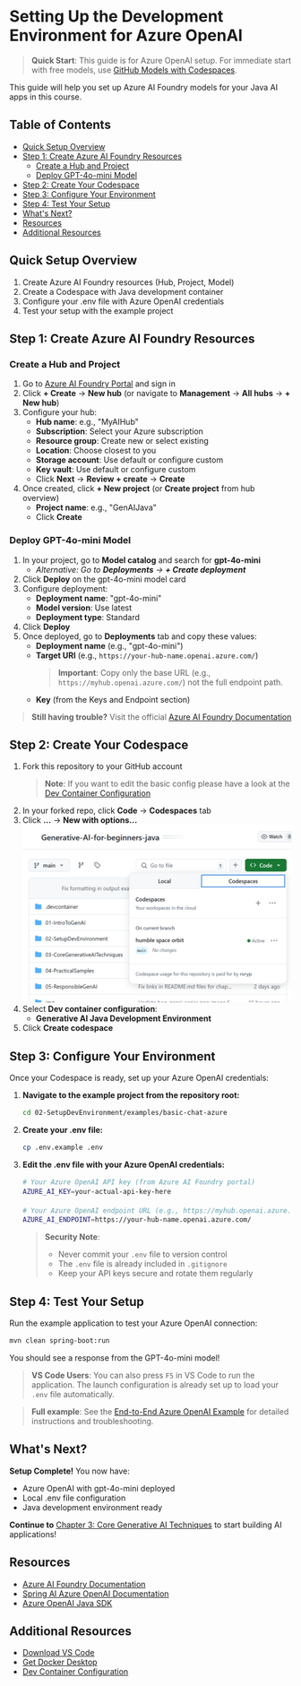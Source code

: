 # Setting Up the Development Environment for Azure OpenAI

> **Quick Start**: This guide is for Azure OpenAI setup. For immediate start with free models, use [GitHub Models with Codespaces](./README.md#quick-start-cloud).

This guide will help you set up Azure AI Foundry models for your Java AI apps in this course.

## Table of Contents

- [Quick Setup Overview](#quick-setup-overview)
- [Step 1: Create Azure AI Foundry Resources](#step-1-create-azure-ai-foundry-resources)
  - [Create a Hub and Project](#create-a-hub-and-project)
  - [Deploy GPT-4o-mini Model](#deploy-gpt-4o-mini-model)
- [Step 2: Create Your Codespace](#step-2-create-your-codespace)
- [Step 3: Configure Your Environment](#step-3-configure-your-environment)
- [Step 4: Test Your Setup](#step-4-test-your-setup)
- [What's Next?](#whats-next)
- [Resources](#resources)
- [Additional Resources](#additional-resources)

## Quick Setup Overview

1. Create Azure AI Foundry resources (Hub, Project, Model)
2. Create a Codespace with Java development container
3. Configure your .env file with Azure OpenAI credentials
4. Test your setup with the example project

## Step 1: Create Azure AI Foundry Resources

### Create a Hub and Project

1. Go to [Azure AI Foundry Portal](https://ai.azure.com/) and sign in
2. Click **+ Create** → **New hub** (or navigate to **Management** → **All hubs** → **+ New hub**)
3. Configure your hub:
   - **Hub name**: e.g., "MyAIHub"
   - **Subscription**: Select your Azure subscription
   - **Resource group**: Create new or select existing
   - **Location**: Choose closest to you
   - **Storage account**: Use default or configure custom
   - **Key vault**: Use default or configure custom
   - Click **Next** → **Review + create** → **Create**
4. Once created, click **+ New project** (or **Create project** from hub overview)
   - **Project name**: e.g., "GenAIJava"
   - Click **Create**

### Deploy GPT-4o-mini Model

1. In your project, go to **Model catalog** and search for **gpt-4o-mini**
   - *Alternative: Go to **Deployments** → **+ Create deployment***
2. Click **Deploy** on the gpt-4o-mini model card
3. Configure deployment:
   - **Deployment name**: "gpt-4o-mini"
   - **Model version**: Use latest
   - **Deployment type**: Standard
4. Click **Deploy**
5. Once deployed, go to **Deployments** tab and copy these values:
   - **Deployment name** (e.g., "gpt-4o-mini")
   - **Target URI** (e.g., `https://your-hub-name.openai.azure.com/`) 
      > **Important**: Copy only the base URL (e.g., `https://myhub.openai.azure.com/`) not the full endpoint path.
   - **Key** (from the Keys and Endpoint section)

> **Still having trouble?** Visit the official [Azure AI Foundry Documentation](https://learn.microsoft.com/azure/ai-foundry/how-to/create-projects?tabs=ai-foundry&pivots=hub-project)

## Step 2: Create Your Codespace

1. Fork this repository to your GitHub account
   > **Note**: If you want to edit the basic config please have a look at the [Dev Container Configuration](../.devcontainer/devcontainer.json)
2. In your forked repo, click **Code** → **Codespaces** tab
3. Click **...** → **New with options...**
![creating a codespace with options](./images/codespaces.png)
4. Select **Dev container configuration**: 
   - **Generative AI Java Development Environment**
5. Click **Create codespace**


## Step 3: Configure Your Environment

Once your Codespace is ready, set up your Azure OpenAI credentials:

1. **Navigate to the example project from the repository root:**
   ```bash
   cd 02-SetupDevEnvironment/examples/basic-chat-azure
   ```

2. **Create your .env file:**
   ```bash
   cp .env.example .env
   ```

3. **Edit the .env file with your Azure OpenAI credentials:**
   ```bash
   # Your Azure OpenAI API key (from Azure AI Foundry portal)
   AZURE_AI_KEY=your-actual-api-key-here
   
   # Your Azure OpenAI endpoint URL (e.g., https://myhub.openai.azure.com/)
   AZURE_AI_ENDPOINT=https://your-hub-name.openai.azure.com/
   ```

   > **Security Note**: 
   > - Never commit your `.env` file to version control
   > - The `.env` file is already included in `.gitignore`
   > - Keep your API keys secure and rotate them regularly

## Step 4: Test Your Setup

Run the example application to test your Azure OpenAI connection:

```bash
mvn clean spring-boot:run
```

You should see a response from the GPT-4o-mini model!

> **VS Code Users**: You can also press `F5` in VS Code to run the application. The launch configuration is already set up to load your `.env` file automatically.

> **Full example**: See the [End-to-End Azure OpenAI Example](./examples/basic-chat-azure/README.md) for detailed instructions and troubleshooting.

## What's Next?

**Setup Complete!** You now have:
- Azure OpenAI with gpt-4o-mini deployed
- Local .env file configuration
- Java development environment ready

**Continue to** [Chapter 3: Core Generative AI Techniques](../03-CoreGenerativeAITechniques/README.md) to start building AI applications!

## Resources

- [Azure AI Foundry Documentation](https://learn.microsoft.com/azure/ai-services/)
- [Spring AI Azure OpenAI Documentation](https://docs.spring.io/spring-ai/reference/api/clients/azure-openai-chat.html)
- [Azure OpenAI Java SDK](https://learn.microsoft.com/java/api/overview/azure/ai-openai-readme)

## Additional Resources

- [Download VS Code](https://code.visualstudio.com/Download)
- [Get Docker Desktop](https://www.docker.com/products/docker-desktop)
- [Dev Container Configuration](../.devcontainer/devcontainer.json)
